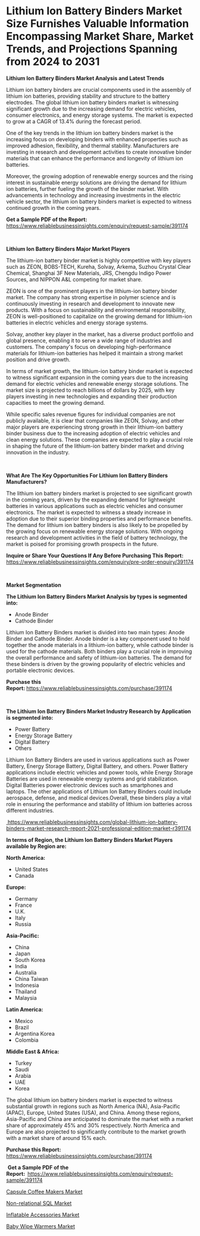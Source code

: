 <p><h1>Lithium Ion Battery Binders Market Size Furnishes Valuable Information Encompassing Market Share, Market Trends, and Projections Spanning from 2024 to 2031</h1></p><p><strong>Lithium Ion Battery Binders Market Analysis and Latest Trends</strong></p>
<p><p>Lithium ion battery binders are crucial components used in the assembly of lithium ion batteries, providing stability and structure to the battery electrodes. The global lithium ion battery binders market is witnessing significant growth due to the increasing demand for electric vehicles, consumer electronics, and energy storage systems. The market is expected to grow at a CAGR of 13.4% during the forecast period.</p><p>One of the key trends in the lithium ion battery binders market is the increasing focus on developing binders with enhanced properties such as improved adhesion, flexibility, and thermal stability. Manufacturers are investing in research and development activities to create innovative binder materials that can enhance the performance and longevity of lithium ion batteries.</p><p>Moreover, the growing adoption of renewable energy sources and the rising interest in sustainable energy solutions are driving the demand for lithium ion batteries, further fueling the growth of the binder market. With advancements in technology and increasing investments in the electric vehicle sector, the lithium ion battery binders market is expected to witness continued growth in the coming years.</p></p>
<p><strong>Get a Sample PDF of the Report:&nbsp;</strong> <a href="https://www.reliablebusinessinsights.com/enquiry/request-sample/391174">https://www.reliablebusinessinsights.com/enquiry/request-sample/391174</a></p>
<p>&nbsp;</p>
<p><strong>Lithium Ion Battery Binders Major Market Players</strong></p>
<p><p>The lithium-ion battery binder market is highly competitive with key players such as ZEON, BOBS-TECH, Kureha, Solvay, Arkema, Suzhou Crystal Clear Chemical, Shanghai 3F New Materials, JRS, Chengdu Indigo Power Sources, and NIPPON A&L competing for market share.</p><p>ZEON is one of the prominent players in the lithium-ion battery binder market. The company has strong expertise in polymer science and is continuously investing in research and development to innovate new products. With a focus on sustainability and environmental responsibility, ZEON is well-positioned to capitalize on the growing demand for lithium-ion batteries in electric vehicles and energy storage systems.</p><p>Solvay, another key player in the market, has a diverse product portfolio and global presence, enabling it to serve a wide range of industries and customers. The company's focus on developing high-performance materials for lithium-ion batteries has helped it maintain a strong market position and drive growth.</p><p>In terms of market growth, the lithium-ion battery binder market is expected to witness significant expansion in the coming years due to the increasing demand for electric vehicles and renewable energy storage solutions. The market size is projected to reach billions of dollars by 2025, with key players investing in new technologies and expanding their production capacities to meet the growing demand.</p><p>While specific sales revenue figures for individual companies are not publicly available, it is clear that companies like ZEON, Solvay, and other major players are experiencing strong growth in their lithium-ion battery binder business due to the increasing adoption of electric vehicles and clean energy solutions. These companies are expected to play a crucial role in shaping the future of the lithium-ion battery binder market and driving innovation in the industry.</p></p>
<p>&nbsp;</p>
<p><strong>What Are The Key Opportunities For Lithium Ion Battery Binders Manufacturers?</strong></p>
<p><p>The lithium ion battery binders market is projected to see significant growth in the coming years, driven by the expanding demand for lightweight batteries in various applications such as electric vehicles and consumer electronics. The market is expected to witness a steady increase in adoption due to their superior binding properties and performance benefits. The demand for lithium ion battery binders is also likely to be propelled by the growing focus on renewable energy storage solutions. With ongoing research and development activities in the field of battery technology, the market is poised for promising growth prospects in the future.</p></p>
<p><strong>Inquire or Share Your Questions If Any Before Purchasing This Report:</strong> <a href="https://www.reliablebusinessinsights.com/enquiry/pre-order-enquiry/391174">https://www.reliablebusinessinsights.com/enquiry/pre-order-enquiry/391174</a></p>
<p>&nbsp;</p>
<p><strong>Market Segmentation</strong></p>
<p><strong>The Lithium Ion Battery Binders Market Analysis by types is segmented into:</strong></p>
<p><ul><li>Anode Binder</li><li>Cathode Binder</li></ul></p>
<p><p>Lithium Ion Battery Binders market is divided into two main types: Anode Binder and Cathode Binder. Anode binder is a key component used to hold together the anode materials in a lithium-ion battery, while cathode binder is used for the cathode materials. Both binders play a crucial role in improving the overall performance and safety of lithium-ion batteries. The demand for these binders is driven by the growing popularity of electric vehicles and portable electronic devices.</p></p>
<p><strong>Purchase this Report:&nbsp;</strong><a href="https://www.reliablebusinessinsights.com/purchase/391174">https://www.reliablebusinessinsights.com/purchase/391174</a></p>
<p>&nbsp;</p>
<p><strong>The Lithium Ion Battery Binders Market Industry Research by Application is segmented into:</strong></p>
<p><ul><li>Power Battery</li><li>Energy Storage Battery</li><li>Digital Battery</li><li>Others</li></ul></p>
<p><p>Lithium Ion Battery Binders are used in various applications such as Power Battery, Energy Storage Battery, Digital Battery, and others. Power Battery applications include electric vehicles and power tools, while Energy Storage Batteries are used in renewable energy systems and grid stabilization. Digital Batteries power electronic devices such as smartphones and laptops. The other applications of Lithium Ion Battery Binders could include aerospace, defense, and medical devices.Overall, these binders play a vital role in ensuring the performance and stability of lithium ion batteries across different industries.</p></p>
<p><a href="https://www.reliablebusinessinsights.com/global-lithium-ion-battery-binders-market-research-report-2021-professional-edition-market-r391174">&nbsp;https://www.reliablebusinessinsights.com/global-lithium-ion-battery-binders-market-research-report-2021-professional-edition-market-r391174</a></p>
<p><strong>In terms of Region, the Lithium Ion Battery Binders Market Players available by Region are:</strong></p>
<p>
    <p> <strong> North America: </strong>
        <ul>
            <li>United States</li>
            <li>Canada</li>
        </ul>
        </p> 
    <p> <strong> Europe: </strong>
        <ul>
            <li>Germany</li>
            <li>France</li>
            <li>U.K.</li>
            <li>Italy</li>
            <li>Russia</li>
        </ul>
        </p> 
    <p> <strong> Asia-Pacific: </strong>
        <ul>
            <li>China</li>
            <li>Japan</li>
            <li>South Korea</li>
            <li>India</li>
            <li>Australia</li>
            <li>China Taiwan</li>
            <li>Indonesia</li>
            <li>Thailand</li>
            <li>Malaysia</li>
        </ul>
        </p> 
    <p> <strong> Latin America: </strong>
        <ul>
            <li>Mexico</li>
            <li>Brazil</li>
            <li>Argentina Korea</li>
            <li>Colombia</li>
        </ul>
        </p> 
    <p> <strong> Middle East & Africa: </strong>
        <ul>
            <li>Turkey</li>
            <li>Saudi</li>
            <li>Arabia</li>
            <li>UAE</li>
            <li>Korea</li>
        </ul>
    </p>
    </p>
<p><p>The global lithium ion battery binders market is expected to witness substantial growth in regions such as North America (NA), Asia-Pacific (APAC), Europe, United States (USA), and China. Among these regions, Asia-Pacific and China are anticipated to dominate the market with a market share of approximately 45% and 30% respectively. North America and Europe are also projected to significantly contribute to the market growth with a market share of around 15% each.</p></p>
<p><strong>Purchase this Report: </strong><a href="https://www.reliablebusinessinsights.com/purchase/391174">https://www.reliablebusinessinsights.com/purchase/391174</a></p>
<p>&nbsp;<strong>Get a Sample PDF of the Report:&nbsp;&nbsp;</strong><a href="https://www.reliablebusinessinsights.com/enquiry/request-sample/391174">https://www.reliablebusinessinsights.com/enquiry/request-sample/391174</a></p>
<p><strong></strong></p>
<p><p><a href="https://www.linkedin.com/pulse/capsule-coffee-makers-market-size-growth-industry-analysis-ndxfc">Capsule Coffee Makers Market</a></p><p><a href="https://github.com/dmmanir420/Market-Research-Report-List-1/blob/main/non-relational-sql-market.md">Non-relational SQL Market</a></p><p><a href="https://www.linkedin.com/pulse/global-inflatable-accessories-market-size-expected-experience-ndi8c">Inflatable Accessories Market</a></p><p><a href="https://github.com/shotows/Market-Research-Report-List-3/blob/main/baby-wipe-warmers-market.md">Baby Wipe Warmers Market</a></p></p>